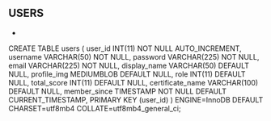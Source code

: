 ## USERS
-
CREATE TABLE users (
    user_id INT(11) NOT NULL AUTO_INCREMENT,
    username VARCHAR(50) NOT NULL,
    password VARCHAR(225) NOT NULL,
    email VARCHAR(225) NOT NULL,
    display_name VARCHAR(50) DEFAULT NULL,
    profile_img MEDIUMBLOB DEFAULT NULL,
    role INT(11) DEFAULT NULL,
    total_score INT(11) DEFAULT NULL,
    certificate_name VARCHAR(100) DEFAULT NULL,
    member_since TIMESTAMP NOT NULL DEFAULT CURRENT_TIMESTAMP,
    PRIMARY KEY (user_id)
) ENGINE=InnoDB DEFAULT CHARSET=utf8mb4 COLLATE=utf8mb4_general_ci;

 
